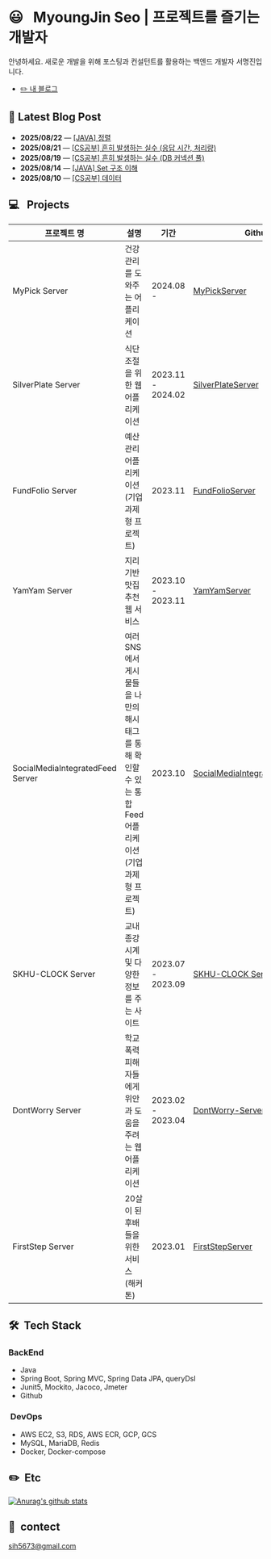 # 😃 &nbsp; MyoungJin Seo | 프로젝트를 즐기는 개발자  
안녕하세요. 새로운 개발을 위해 포스팅과 컨설턴트를 활용하는 백엔드 개발자 서명진입니다.
- [✏️ 내 블로그](https://velog.io/@myoungjinseo) 

<!-- BLOG-POST-START -->
## 📝 Latest Blog Post

- **2025/08/22** — [[JAVA] 정렬](https://velog.io/@myoungjinseo/JAVA-%EC%A0%95%EB%A0%AC)
- **2025/08/21** — [[CS공부] 흔히 발생하는 실수 (응답 시간, 처리량)](https://velog.io/@myoungjinseo/CS%EA%B3%B5%EB%B6%80-%ED%9D%94%ED%9E%88-%EB%B0%9C%EC%83%9D%ED%95%98%EB%8A%94-%EC%8B%A4%EC%88%98-%EC%9D%91%EB%8B%B5-%EC%8B%9C%EA%B0%84-%EC%B2%98%EB%A6%AC%EB%9F%89)
- **2025/08/19** — [[CS공부] 흔히 발생하는 실수 (DB 커넥션 풀)](https://velog.io/@myoungjinseo/CS%EA%B3%B5%EB%B6%80-%ED%9D%94%ED%9E%88-%EB%B0%9C%EC%83%9D%ED%95%98%EB%8A%94-%EC%8B%A4%EC%88%98-DB-%EC%BB%A4%EB%84%A5%EC%85%98-%ED%92%80)
- **2025/08/14** — [[JAVA] Set 구조 이해](https://velog.io/@myoungjinseo/JAVA-Set-%EA%B5%AC%EC%A1%B0-%EC%9D%B4%ED%95%B4)
- **2025/08/10** — [[CS공부] 데이터](https://velog.io/@myoungjinseo/CS%EA%B3%B5%EB%B6%80-%EB%8D%B0%EC%9D%B4%ED%84%B0)

<!-- BLOG-POST-END -->
## 💻 &nbsp; Projects
|프로젝트 명|설명|기간|Github|
|------|---|---|---|
| MyPick Server |건강 관리를 도와주는 어플리케이션|2024.08 -|[MyPickServer]( https://github.com/myoungjinseo/MyPick)|
|SilverPlate  Server|식단 조절을 위한 웹 어플리케이션|2023.11 - 2024.02|[SilverPlateServer](https://github.com/silver-plate/SilverPlate-BE)|
| FundFolio Server |예산 관리 어플리케이션 (기업 과제형 프로젝트)|2023.11|[FundFolioServer]( https://github.com/myoungjinseo/FundFolio)|
| YamYam Server |지리기반 맛집 추천 웹 서비스|2023.10 - 2023.11|[YamYamServer](https://github.com/pre-onboarding/yamyam)|
| SocialMediaIntegratedFeed Server| 여러 SNS에서 게시물들을 나만의 해시태그를 통해 확인할 수 있는 통합 Feed 어플리케이션(기업 과제형 프로젝트) | 2023.10 |[SocialMediaIntegratedFeedServer](https://github.com/pre-onboarding/Social-media-integrated-feed)|
| SKHU-CLOCK Server| 교내 종강시계 및 다양한 정보를 주는 사이트 | 2023.07 - 2023.09 |[SKHU-CLOCK Server](https://github.com/skhu-clock/skhu-clock-back)|
| DontWorry Server |학교 폭력 피해자들에게 위안과 도움을 주려는 웹 어플리케이션|2023.02 - 2023.04|[DontWorry-Server](https://github.com/GDG-on-Campus-SKHU/2023-DontWorry-SolutionChallenge-BackEnd)|
|FirstStep Server|20살이 된 후배들을 위한 서비스 (해커톤)|2023.01|[FirstStepServer](https://github.com/GDG-on-Campus-SKHU/1Team-FirstStep-BackEnd)|

## 🛠 &nbsp;Tech Stack
 ### BackEnd
 * Java
 * Spring Boot, Spring MVC, Spring Data JPA, queryDsl
 * Junit5, Mockito, Jacoco, Jmeter
 * Github
 
 ### &nbsp;DevOps
 * AWS EC2, S3, RDS, AWS ECR, GCP, GCS
 * MySQL, MariaDB, Redis 
 * Docker, Docker-compose

## ✏️ &nbsp;Etc
[![Anurag's github stats](https://github-readme-stats.vercel.app/api?username=myoungjinseo)](https://github.com/anuraghazra/github-readme-stats)


## 📧 &nbsp;contect  
sih5673@gmail.com
